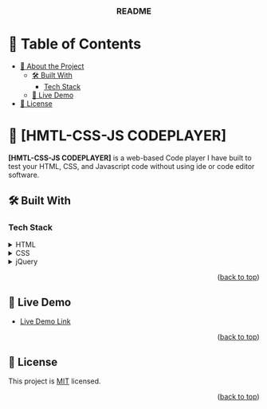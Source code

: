 <a name="readme-top"></a>

<div align="center">
  <h3><b>README</b></h3>
</div>

<!-- TABLE OF CONTENTS -->

# 📗 Table of Contents

- [📖 About the Project](#about-project)
  - [🛠 Built With](#built-with)
    - [Tech Stack](#tech-stack)
  - [🚀 Live Demo](#live-demo)
- [📝 License](#license)

<!-- PROJECT DESCRIPTION -->

# 📖 [HMTL-CSS-JS CODEPLAYER] <a name="about-project"></a>


**[HMTL-CSS-JS CODEPLAYER]** is a web-based Code player I have built to test your HTML, CSS, and Javascript code without using ide or code editor software.

## 🛠 Built With <a name="built-with"></a>

### Tech Stack <a name="tech-stack"></a>

<details>
  <summary>HTML</summary>
</details>

<details>
  <summary>CSS</summary>
</details>

<details>
<summary>jQuery</summary>
</details>

<!-- Features -->

<p align="right">(<a href="#readme-top">back to top</a>)</p>

<!-- LIVE DEMO -->

## 🚀 Live Demo <a name="live-demo"></a>

- [Live Demo Link](https://peteryeungtt.github.io/codeplayer/)

<p align="right">(<a href="#readme-top">back to top</a>)</p>

<!-- GETTING STARTED -->


<!-- LICENSE -->

## 📝 License <a name="license"></a>

This project is [MIT](https://github.com/peteryeungtt/codeplayer/blob/master/LICENSE.md) licensed.

<p align="right">(<a href="#readme-top">back to top</a>)</p>
